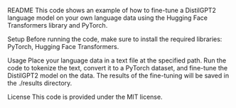 README
This code shows an example of how to fine-tune a DistilGPT2 language model on your own language data using the Hugging Face Transformers library and PyTorch.

Setup
Before running the code, make sure to install the required libraries: PyTorch, Hugging Face Transformers.

Usage
Place your language data in a text file at the specified path.
Run the code to tokenize the text, convert it to a PyTorch dataset, and fine-tune the DistilGPT2 model on the data.
The results of the fine-tuning will be saved in the ./results directory.

License
This code is provided under the MIT license.

